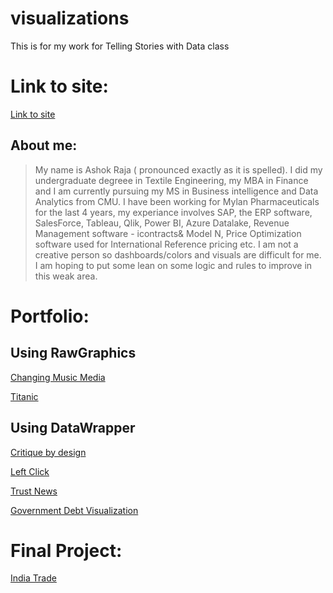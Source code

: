 # visualizations

This is for my work for Telling Stories with Data class

# Link to site:

[Link to site](https://ashokraja123.github.io/visualizations/)

## About me:
>My name is Ashok Raja ( pronounced exactly as it is spelled). I did my undergraduate degreee in Textile Engineering, my MBA in Finance and I am currently pursuing my MS in Business intelligence and Data Analytics from CMU.
I have been working for Mylan Pharmaceuticals for the last 4 years, my experiance involves SAP, the ERP software, SalesForce, Tableau, Qlik, Power BI, Azure Datalake, Revenue Management software - icontracts& Model N, Price Optimization software used for International Reference pricing etc. I am not a creative person so dashboards/colors and visuals are difficult for me. I am hoping to put some lean on some logic and rules to improve in this weak area.


# Portfolio:

## Using RawGraphics

[Changing Music Media](https://ashokraja123.github.io/visualizations/changing_music_media.md)

[Titanic](https://ashokraja123.github.io/visualizations/titanic.md)


## Using DataWrapper

[Critique by design](https://ashokraja123.github.io/visualizations/critiquebydesign.md)

[Left Click](https://ashokraja123.github.io/visualizations/left_click.md)

[Trust News](https://ashokraja123.github.io/visualizations/trust_news.md)

[Government Debt Visualization](https://ashokraja123.github.io/visualizations/dataviz2.md)


# Final Project:

[India Trade](https://ashokraja123.github.io/visualizations/final_project_AshokRaja.md)
